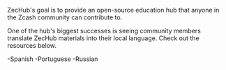 ZecHub's goal is to provide an open-source education hub that anyone in the Zcash community can contribute to.

One of the hub's biggest successes is seeing community members translate ZecHub materials into their local language. Check out the resources below.

-Spanish
-Portuguese
-Russian
